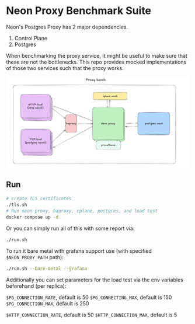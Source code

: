 # Neon Proxy Benchmark Suite

Neon's Postgres Proxy has 2 major dependencies.
1. Control Plane
2. Postgres

When benchmarking the proxy service, it might be useful to make sure that these are not the bottlenecks. This repo provides mocked implementations of those two services such that the proxy works.

![Bench overview](bench.png)

## Run

```sh
# create TLS certificates
./tls.sh
# Run neon proxy, haproxy, cplane, postgres, and load test
docker compose up -d
```

Or you can simply run all of this with some report via:
```sh
./run.sh
```

To run it bare metal with grafana support use (with specified `$NEON_PROXY_PATH` path):
```sh
./run.sh --bare-metal --grafana
```

Additionally you can set parameters for the load test via the env variables beforehand (per replica):

`$PG_CONNECTION_RATE`, default is 50
`$PG_CONNECTING_MAX`, default is 150
`$PG_CONNECTION_MAX`, default is 250

`$HTTP_CONNECTION_RATE`, default is 50
`$HTTP_CONNECTION_MAX`, default is 5